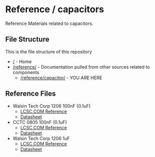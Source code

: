 # Reference / capacitors

Reference Materials related to capacitors.

## File Structure

This is the file structure of this repository

* [/](/README.md) - Home
* [/reference/](/reference/) - Documentation pulled from other sources related to components
  * [/reference/capacitor/](/reference/capacitor/) - YOU ARE HERE

## Reference Files

* Walsin Tech Corp 1206 100nF (0.1uF)
  * [LCSC.COM Reference](./1811301232_Huaxin-S-T-1206B104K251CT_C338139_100nF_lcsc.com.pdf)
  * [Datasheet](./1811301232_Huaxin-S-T-1206B104K251CT_C338139_100nF_datasheet.pdf)
* CCTC 0805 100nF (0.1uF)
  * [LCSC.COM Reference](./1901071511_CCTC-TCC0805X7R104M500DT_C360619_lcsc.com.pdf)
  * [Datasheet](./1901071511_CCTC-TCC0805X7R104M500DT_C360619_datasheet.pdf)
* Walsin Tech Corp 1206 1uF
  * [LCSC.COM Reference](./Huaxin-S-T-1206B105K160_C152974_lcsc.com.pdf)
  * [Datasheet](./Huaxin-S-T-1206B105K160_C152974_datasheet.pdf)
